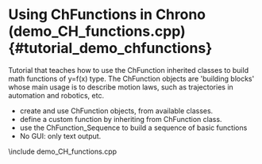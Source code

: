 Using ChFunctions in Chrono (demo_CH_functions.cpp) {#tutorial_demo_chfunctions}
==========================

Tutorial that teaches how to use the ChFunction inherited classes to build math functions of y=f(x) type. The ChFunction objects are 'building blocks' whose main usage is to describe motion laws, such as trajectories in automation and robotics, etc.

- create and use ChFunction objects, from available classes.
- define a custom function by inheriting from ChFunction class.
- use the ChFunction_Sequence to build a sequence of basic functions
- No GUI: only text output.

	
\include demo_CH_functions.cpp
